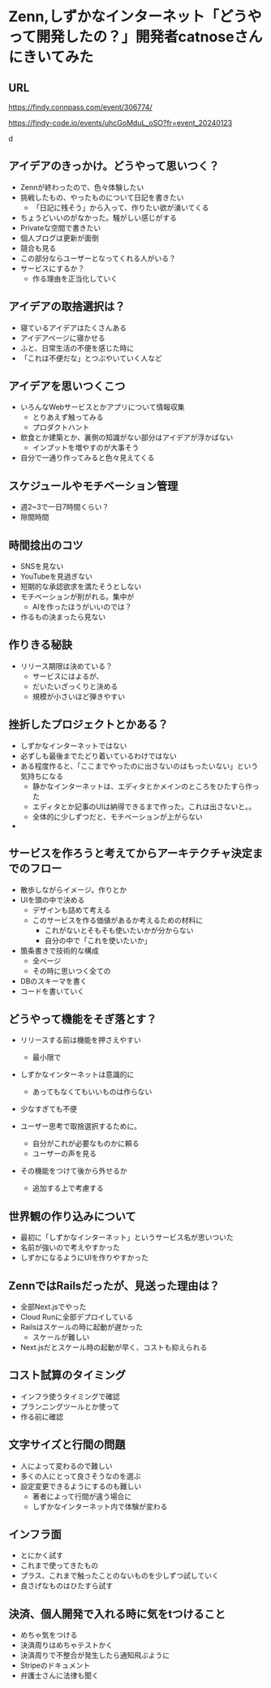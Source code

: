 # Zenn,しずかなインターネット「どうやって開発したの？」開発者catnoseさんにきいてみた

## URL

https://findy.connpass.com/event/306774/

https://findy-code.io/events/uhcGoMduL_oSO?fr=event_20240123

d

## アイデアのきっかけ。どうやって思いつく？

- Zennが終わったので、色々体験したい
- 挑戦したもの、やったものについて日記を書きたい
    - 「日記に残そう」から入って、作りたい欲が湧いてくる
- ちょうどいいのがなかった。騒がしい感じがする
- Privateな空間で書きたい
- 個人ブログは更新が面倒
- 競合も見る
- この部分ならユーザーとなってくれる人がいる？
- サービスにするか？
    - 作る理由を正当化していく

## アイデアの取捨選択は？

- 寝ているアイデアはたくさんある
- アイデアページに寝かせる
- ふと、日常生活の不便を感じた時に
- 「これは不便だな」とつぶやいていく人など

## アイデアを思いつくこつ

- いろんなWebサービスとかアプリについて情報収集
    - とりあえず触ってみる
    - プロダクトハント
- 飲食とか建築とか、裏側の知識がない部分はアイデアが浮かばない
    - インプットを増やすのが大事そう    
- 自分で一通り作ってみると色々見えてくる


## スケジュールやモチベーション管理

- 週2~3で一日7時間くらい？
- 隙間時間

## 時間捻出のコツ

- SNSを見ない
- YouTubeを見過ぎない
- 短期的な承認欲求を満たそうとしない
- モチベーションが削がれる。集中が
    - AIを作ったほうがいいのでは？
- 作るもの決まったら見ない

## 作りきる秘訣

- リリース期限は決めている？
    - サービスにはよるが、
    - だいたいざっくりと決める
    - 規模が小さいほど弾きやすい

## 挫折したプロジェクトとかある？

- しずかなインターネットではない
- 必ずしも最後までたどり着いているわけではない
- ある程度作ると、「ここまでやったのに出さないのはもったいない」という気持ちになる
    - 静かなインターネットは、エディタとかメインのところをひたすら作った
    - エディタとか記事のUIは納得できるまで作った。これは出さないと。。
    - 全体的に少しずつだと、モチベーションが上がらない
- 

## サービスを作ろうと考えてからアーキテクチャ決定までのフロー

- 散歩しながらイメージ。作りとか
- UIを頭の中で決める
    - デザインも詰めて考える
    - このサービスを作る価値があるか考えるための材料に
        - これがないとそもそも使いたいかが分からない
        - 自分の中で「これを使いたいか」
- 箇条書きで技術的な構成
    - 全ページ
    - その時に思いつく全ての
- DBのスキーマを書く
- コードを書いていく

## どうやって機能をそぎ落とす？

- リリースする前は機能を押さえやすい
    - 最小限で
- しずかなインターネットは意識的に
    - あってもなくてもいいものは作らない
- 少なすぎても不便

- ユーザー思考で取捨選択するために。
    - 自分がこれが必要なものかに頼る
    - ユーザーの声を見る
- その機能をつけて後から外せるか
    - 追加する上で考慮する

## 世界観の作り込みについて

- 最初に「しずかなインターネット」というサービス名が思いついた
- 名前が強いので考えやすかった
- しずかになるようにUIを作りやすかった

## ZennではRailsだったが、見送った理由は？

- 全部Next.jsでやった
- Cloud Runに全部デプロイしている
- Railsはスケールの時に起動が遅かった
    - スケールが難しい
- Next.jsだとスケール時の起動が早く、コストも抑えられる

## コスト試算のタイミング

- インフラ使うタイミングで確認
- プランニングツールとか使って
- 作る前に確認

## 文字サイズと行間の問題

- 人によって変わるので難しい
- 多くの人にとって良さそうなのを選ぶ
- 設定変更できるようにするのも難しい
    - 著者によって行間が違う場合に
    - しずかなインターネット内で体験が変わる

## インフラ面

- とにかく試す
- これまで使ってきたもの
- プラス、これまで触ったことのないものを少しずつ試していく
- 良さげなものはひたすら試す

## 決済、個人開発で入れる時に気をtつけること

- めちゃ気をつける
- 決済周りはめちゃテストかく
- 決済周りで不整合が発生したら通知飛ぶように
- Stripeのドキュメント
- 弁護士さんに法律も聞く

